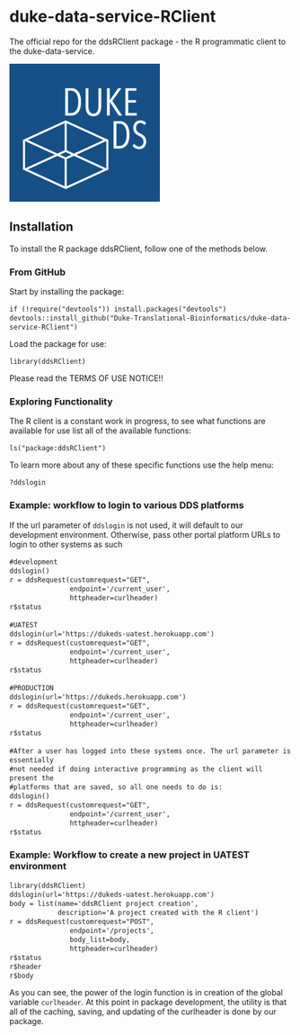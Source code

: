 # duke-data-service-RClient
The official repo for the ddsRClient package - the R programmatic client to the duke-data-service.

![mail](images/logo2.png)

## Installation
To install the R package ddsRClient, follow one of the methods below.
### From GitHub  
Start by installing the package:  
```
if (!require("devtools")) install.packages("devtools")
devtools::install_github("Duke-Translational-Bioinformatics/duke-data-service-RClient")
```
Load the package for use:  
```
library(ddsRClient)
```
Please read the TERMS OF USE NOTICE!!
### Exploring Functionality
The R client is a constant work in progress, to see what functions are available
for use list all of the available functions:
```
ls("package:ddsRClient")
```
To learn more about any of these specific functions use the help menu:
```
?ddslogin
```
### Example: workflow to login to various DDS platforms
If the url parameter of `ddslogin` is not used, it will default to our development
environment. Otherwise, pass other portal platform URLs to login to other systems
as such
```
#development
ddslogin()
r = ddsRequest(customrequest="GET",
               endpoint='/current_user',
               httpheader=curlheader)
r$status

#UATEST
ddslogin(url='https://dukeds-uatest.herokuapp.com')
r = ddsRequest(customrequest="GET",
               endpoint='/current_user',
               httpheader=curlheader)
r$status

#PRODUCTION
ddslogin(url='https://dukeds.herokuapp.com')
r = ddsRequest(customrequest="GET",
               endpoint='/current_user',
               httpheader=curlheader)
r$status

#After a user has logged into these systems once. The url parameter is essentially
#not needed if doing interactive programming as the client will present the
#platforms that are saved, so all one needs to do is:
ddslogin()
r = ddsRequest(customrequest="GET",
               endpoint='/current_user',
               httpheader=curlheader)
r$status
```

### Example: Workflow to create a new project in UATEST environment
```
library(ddsRClient)
ddslogin(url='https://dukeds-uatest.herokuapp.com')
body = list(name='ddsRClient project creation',
            description='A project created with the R client')
r = ddsRequest(customrequest="POST",
               endpoint='/projects',
               body_list=body,
               httpheader=curlheader)
r$status
r$header
r$body
```
As you can see, the power of the login function is in creation of the global
variable `curlheader`. At this point in package development, the utility is that
all of the caching, saving, and updating of the curlheader is done by our package.
